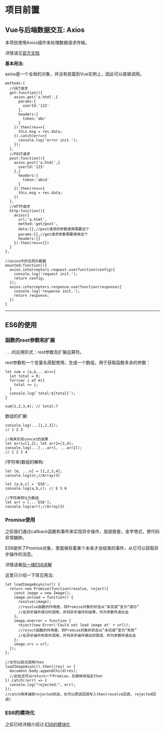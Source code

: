 # 项目前置

## Vue与后端数据交互: Axios

本项目使用Axios插件来处理数据请求传输。

详情请见[官方文档](https://github.com/axios/axios)

**基本用法:**

axios是一个全局的对象，并没有挂载到Vue实例上，因此可以直接调用。

```
methods:{
  //GET请求
  get:function(){
    axios.get('a.html',{
      params:{
        userId:'123'
      },
      headers:{
        token:'abc'
      }
    }).then(res=>{
      this.msg = res.data;
    }).catch(err=>{
      console.log('error init.');
    });
  },
  //POST请求
  post:function(){
    axios.post('a.html',{
      userId:'123'
    },{
      headers:{
        token:'abcd'
      }
    }).then(res=>{
      this.msg = res.data;
    })
  },
  //HTTP请求
  http:function(){
    axios({
      url:'a.html',
      method:'get/post',
      data:{},//post请求的参数使用需要这个
      params:{},//get请求参数需要使用这个
      headers:{}
    }).then(res=>{})
  }
},

//axios中的全局拦截器
mounted:function(){
  axios.interceptors.request.use(function(config){
    console.log('request init.');
    return config;
  });
  axios.interceptors.response.use(function(response){
    console.log('response init.');
    return response;
  })
}
```


***


## ES6的使用


### 函数的rest参数和扩展

`...`的应用形式：rest参数及扩展运算符。

rest参数和一个变量名搭配使用，生成一个数组，用于获取函数多余的参数：

```
let sum = (a,b,...m)=>{
  let total = 0;
  for(var i of m){
    total += i;
  }
  console.log(`total:${total}`);
}

sum(1,2,3,4); // total:7
```

数组的扩展:
```
console.log(...[1,2,3]);
// 1 2 3

//用来实现concat的效果
let arr1=[1,2]; let arr2=[3,4];
console.log(...[...arr1, ...arr2]);
// 1 2 3 4
```

(字符串)数组的解构:
```
let [m, ...n] = [1,2,3,4];
console.log(n);//Array(3)

let [a,b,c] = 'ES6';
console.log(a,b,c); // E S 6

//字符串转化为数组
let arr = [...'ES6'];
console.log(arr);//Array(3)
```


### Promise使用

之前我们通过callback函数和事件来实现异步操作，层层嵌套，金字塔式，使代码非常臃肿。

ES6提供了Promise对象，里面保存着某个未来才会结束的事件，从它可以获取异步操作的消息。

详情请看[阮一峰ES6详解](http://es6.ruanyifeng.com/#docs/promise)

这里只介绍一下常见用法:

```
let loadImageAsync(url) {
  return new Promise(function(resolve, reject){
    const image = new Image();
    image.onload = function() {
      resolve(image);
      //resolve函数的作用是，将Promise对象的状态从“未完成”变为“成功”
      //在异步操作成功时调用，并将异步操作的结果，作为参数传递出去
    };
    image.onerror = function {
      reject(new Error('Could not load image at' + url));
      //reject函数的作用是，将Promise对象的状态从“未完成”变为“失败”
      //在异步操作失败时调用，并将异步操作报出的错误，作为参数传递出去
    };
    image.src = url;
  });
};

//也可以链式调用then
loadImageAsync().then((res) => {
  document.body.appendChild(res);
  //此处还可以return一个Promise，后面继续指定then
}).catch((err) => {
  console.log("rejected:", err);
});
//catch用来捕获rejected状态，也可以把该回调写入then(resolve回调, rejected回调)
```



### ES6的模块化

之前已经详细介绍过:[ES6的模块化](https://github.com/longyincug/Notebook/blob/master/JS%E6%A8%A1%E5%9D%97%E5%8C%96.md#4d)


















